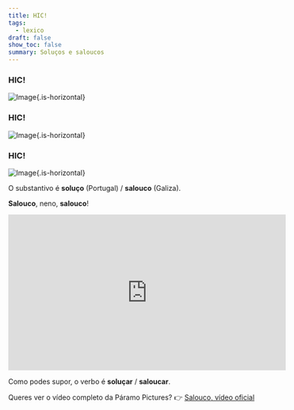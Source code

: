 ```yaml
---
title: HIC!
tags:
  - lexico
draft: false
show_toc: false
summary: Soluços e saloucos
---
```

### HIC!
![Image](https://media1.giphy.com/media/v1.Y2lkPTc5MGI3NjExeG9jcWxscWFrNTluMW1vcjV5ZmdkOHBnYTVlNzZhOTJyeHdoa2Z2NCZlcD12MV9pbnRlcm5hbF9naWZfYnlfaWQmY3Q9Zw/140LiNgM0b5DVe/giphy.gif){.is-horizontal}

### HIC!
![Image](https://media3.giphy.com/media/v1.Y2lkPTc5MGI3NjExa3RtbGtndmM4OWFuMGFsajJ0ZHJhY3IzeWdpYm1hOHFxeGVyaGU2dSZlcD12MV9pbnRlcm5hbF9naWZfYnlfaWQmY3Q9Zw/N1osLG4uRY8LxgYQrL/giphy.gif){.is-horizontal}

### HIC!
![Image](https://media3.giphy.com/media/v1.Y2lkPTc5MGI3NjExdm1mendxZ2pnOXU1b2t4YXNtdzltb3FobjRpMmthYnQxNm4wb245YyZlcD12MV9pbnRlcm5hbF9naWZfYnlfaWQmY3Q9Zw/5HBZaMzzVM46c/giphy.gif){.is-horizontal}

O substantivo é **soluço** (Portugal) / **salouco** (Galiza).

**Salouco**, neno, **salouco**!

<iframe width="560" height="315" src="https://www.youtube.com/embed/LD_AzG8wB2A?si=elc0g3ort_lhXrmo&amp;clip=Ugkxonqxe1RYT39_DgNSd1QqtP8D1SBTRpVQ&amp;clipt=EAAY8KUD" title="YouTube video player" frameborder="0" allow="accelerometer; autoplay; clipboard-write; encrypted-media; gyroscope; picture-in-picture; web-share" referrerpolicy="strict-origin-when-cross-origin" allowfullscreen></iframe>

Como podes supor, o verbo é **soluçar** / **saloucar**.

Queres ver o vídeo completo da Páramo Pictures? 👉 [Salouco, vídeo oficial](https://www.youtube.com/watch?v=LD_AzG8wB2A)
